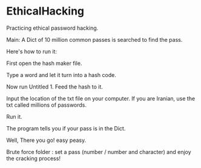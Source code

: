 # EthicalHacking
Practicing ethical password hacking.

Main: A Dict of 10 million common passes is searched to find the pass.

Here's how to run it:

First open the hash maker file.

Type a word and let it turn into a hash code.

Now run Untitled 1.  Feed the hash to it. 

Input the location of the txt file on your computer. If you are Iranian, use the txt called millions of passwords.

Run it.

The program tells you if your pass is in the Dict.

Well, There you go! easy peasy.



Brute force folder : set a pass (number / number and character) and enjoy the cracking process!
